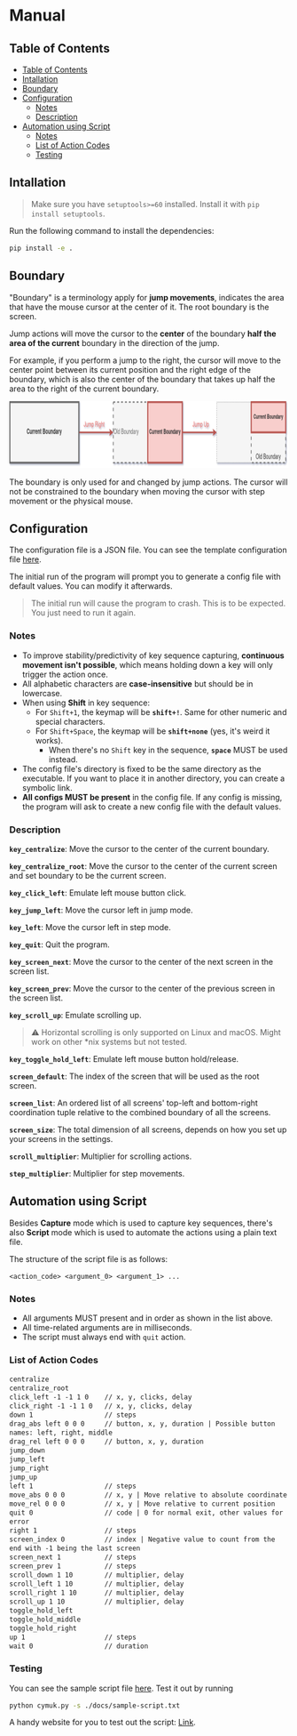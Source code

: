 # Manual

## Table of Contents

- [Table of Contents](#table-of-contents)
- [Intallation](#intallation)
- [Boundary](#boundary)
- [Configuration](#configuration)
	- [Notes](#notes)
	- [Description](#description)
- [Automation using Script](#automation-using-script)
	- [Notes](#notes-1)
	- [List of Action Codes](#list-of-action-codes)
	- [Testing](#testing)

## Intallation

> Make sure you have `setuptools>=60` installed. Install it with `pip install setuptools`.

Run the following command to install the dependencies:

```bash
pip install -e .
```

## Boundary

"Boundary" is a terminology apply for **jump movements**, indicates the area that have the mouse cursor at the center of it. The root boundary is the screen.

Jump actions will move the cursor to the **center** of the boundary **half the area of the current** boundary in the direction of the jump.

For example, if you perform a jump to the right, the cursor will move to the center point between its current position and the right edge of the boundary, which is also the center of the boundary that takes up half the area to the right of the current boundary.

<img src="img/boundary.png" height="120">

The boundary is only used for and changed by jump actions. The cursor will not be constrained to the boundary when moving the cursor with step movement or the physical mouse.

## Configuration

The configuration file is a JSON file. You can see the template configuration file [here](template-config.json).

The initial run of the program will prompt you to generate a config file with default values. You can modify it afterwards.

> The initial run will cause the program to crash. This is to be expected. You just need to run it again.

### Notes

- To improve stability/predictivity of key sequence capturing, **continuous movement isn't possible**, which means holding down a key will only trigger the action once.
- All alphabetic characters are **case-insensitive** but should be in lowercase.
- When using **Shift** in key sequence:
	- For `Shift+1`, the keymap will be **`shift+!`**. Same for other numeric and special characters.
	- For `Shift+Space`, the keymap will be **`shift+none`** (yes, it's weird it works).
		- When there's no `Shift` key in the sequence, **`space`** MUST be used instead.
- The config file's directory is fixed to be the same directory as the executable. If you want to place it in another directory, you can create a symbolic link.
- **All configs MUST be present** in the config file. If any config is missing, the program will ask to create a new config file with the default values.

### Description

**`key_centralize`**: Move the cursor to the center of the current boundary.

**`key_centralize_root`**: Move the cursor to the center of the current screen and set boundary to be the current screen.

**`key_click_left`**: Emulate left mouse button click.

**`key_jump_left`**: Move the cursor left in jump mode.

**`key_left`**: Move the cursor left in step mode.

**`key_quit`**: Quit the program.

**`key_screen_next`**: Move the cursor to the center of the next screen in the screen list.

**`key_screen_prev`**: Move the cursor to the center of the previous screen in the screen list.

**`key_scroll_up`**: Emulate scrolling up.

> :warning: Horizontal scrolling is only supported on Linux and macOS. Might work on other *nix systems but not tested.

**`key_toggle_hold_left`**: Emulate left mouse button hold/release.

**`screen_default`**: The index of the screen that will be used as the root screen.

**`screen_list`**: An ordered list of all screens' top-left and bottom-right coordination tuple relative to the combined boundary of all the screens.

**`screen_size`**: The total dimension of all screens, depends on how you set up your screens in the settings.

**`scroll_multiplier`**: Multiplier for scrolling actions.

**`step_multiplier`**: Multiplier for step movements.

## Automation using Script

Besides **Capture** mode which is used to capture key sequences, there's also **Script** mode which is used to automate the actions using a plain text file.

The structure of the script file is as follows:

```plain
<action_code> <argument_0> <argument_1> ...
```

### Notes

- All arguments MUST present and in order as shown in the list above.
- All time-related arguments are in milliseconds.
- The script must always end with `quit` action.

### List of Action Codes

```plain
centralize
centralize_root
click_left -1 -1 1 0    // x, y, clicks, delay
click_right -1 -1 1 0   // x, y, clicks, delay
down 1                  // steps
drag_abs left 0 0 0     // button, x, y, duration | Possible button names: left, right, middle
drag_rel left 0 0 0     // button, x, y, duration
jump_down
jump_left
jump_right
jump_up
left 1                  // steps
move_abs 0 0 0          // x, y | Move relative to absolute coordinate
move_rel 0 0 0          // x, y | Move relative to current position
quit 0                  // code | 0 for normal exit, other values for error
right 1                 // steps
screen_index 0          // index | Negative value to count from the end with -1 being the last screen
screen_next 1           // steps
screen_prev 1           // steps
scroll_down 1 10        // multiplier, delay
scroll_left 1 10        // multiplier, delay
scroll_right 1 10       // multiplier, delay
scroll_up 1 10          // multiplier, delay
toggle_hold_left
toggle_hold_middle
toggle_hold_right
up 1                    // steps
wait 0                  // duration
```

### Testing

You can see the sample script file [here](sample-script.txt). Test it out by running

```bash
python cymuk.py -s ./docs/sample-script.txt
```

A handy website for you to test out the script: [Link](https://www.onlinemictest.com/mouse-test/).
